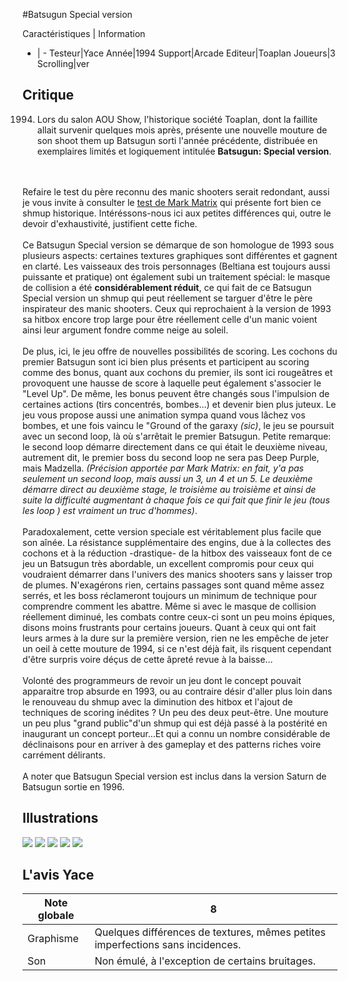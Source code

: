 #Batsugun Special version

Caractéristiques | Information
- | -
Testeur|Yace
Année|1994
Support|Arcade
Editeur|Toaplan
Joueurs|3
Scrolling|ver

## Critique
1994. Lors du salon AOU Show, l'historique société Toaplan, dont la faillite allait survenir quelques mois après, présente une nouvelle mouture de son shoot them up Batsugun sorti l'année précédente, distribuée en exemplaires limités et logiquement intitulée <b>Batsugun: Special version</b>.<br/><br/>Refaire le test du père reconnu des manic shooters serait redondant, aussi je vous invite à consulter le <a href="index.php?page=fiche&id=14">test de Mark Matrix</a> qui présente fort bien ce shmup historique. Intéréssons-nous ici aux petites différences qui, outre le devoir d'exhaustivité, justifient cette fiche.<br/><br/>Ce Batsugun Special version se démarque de son homologue de 1993 sous plusieurs aspects: certaines textures graphiques sont différentes et gagnent en clarté. Les vaisseaux des trois personnages (Beltiana est toujours aussi puissante et pratique) ont également subi un traitement spécial: le masque de collision a été <b> considérablement réduit</b>, ce qui fait de ce Batsugun Special version un shmup qui peut réellement se targuer d'être le père inspirateur des manic shooters. Ceux qui reprochaient à la version de 1993 sa hitbox encore trop large pour être réellement celle d'un manic voient ainsi leur argument fondre comme neige au soleil. <br/><br/>De plus, ici, le jeu offre de nouvelles possibilités de scoring. Les cochons du premier Batsugun sont ici bien plus présents et participent au scoring comme des bonus, quant aux cochons du premier, ils sont ici  rougeâtres et provoquent une hausse de score à laquelle peut également s'associer le "Level Up". De même, les bonus peuvent être changés sous l'impulsion de certaines actions (tirs concentrés, bombes...) et devenir bien plus juteux. Le jeu vous propose aussi une animation sympa quand vous lâchez vos bombes, et une fois vaincu le "Ground of the garaxy <i>(sic)</i>, le jeu se poursuit avec un second loop, là où s'arrêtait le premier Batsugun. Petite remarque: le second loop démarre directement dans ce qui était le deuxième niveau, autrement dit, le premier boss du second loop ne sera pas Deep Purple, mais Madzella. <i>(Précision apportée par Mark Matrix: en fait, y'a pas seulement un second loop, mais aussi un 3, un 4 et un 5. Le deuxième démarre direct au deuxième stage, le troisième au troisième et ainsi de suite la difficulté augmentant à chaque fois ce qui fait que finir le jeu (tous les loop ) est vraiment un truc d'hommes)</i>.<br/><br/>Paradoxalement, cette version speciale est véritablement plus facile que son aînée. La résistance supplémentaire des engins, due à la collectes des cochons et à la réduction -drastique- de la hitbox des vaisseaux font de ce jeu un Batsugun très abordable, un excellent compromis pour ceux qui voudraient démarrer dans l'univers des manics shooters sans y laisser trop de plumes. N'exagérons rien, certains passages sont quand même assez serrés, et les boss réclameront toujours un minimum de technique pour comprendre comment les abattre. Même si avec le masque de collision réellement diminué, les combats contre ceux-ci sont un peu moins épiques, disons moins frustrants pour certains joueurs. Quant à ceux qui ont fait leurs armes à la dure sur la première version, rien ne les empêche de jeter un oeil à cette mouture de 1994, si ce n'est déjà fait, ils risquent cependant d'être surpris voire déçus de cette âpreté revue à la baisse...<br/><br/>Volonté des programmeurs de revoir un jeu dont le concept pouvait apparaitre trop absurde en 1993, ou au contraire désir d'aller plus loin dans le renouveau du shmup avec la diminution des hitbox et l'ajout de techniques de scoring inédites ? Un peu des deux peut-être. Une mouture un peu plus "grand public"d'un shmup qui est déjà passé à la postérité en inaugurant un concept porteur...Et qui a connu un nombre considérable de déclinaisons pour en arriver à des gameplay et des patterns riches voire carrément délirants.<br/><br/>A noter que Batsugun Special version est inclus dans la version Saturn de Batsugun sortie en 1996.

## Illustrations
![](http://www.shmup.com/images/thumbs/img_fiche_1_1111.png)
![](http://www.shmup.com/images/thumbs/img_fiche_2_1111.png)
![](http://www.shmup.com/images/thumbs/img_fiche_3_1111.png)
![](http://www.shmup.com/images/thumbs/img_fiche_4_1111.png)
![](http://www.shmup.com/images/thumbs/img_fiche_5_1111.PNG)

## L'avis Yace
Note globale|8
-|-
Graphisme|Quelques différences de textures, mêmes petites imperfections sans incidences.
Son|Non émulé, à l'exception de certains bruitages.
